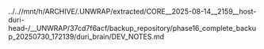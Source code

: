 ../..//mnt/h/ARCHIVE/.UNWRAP/extracted/CORE__2025-08-14__2159__host-duri-head-/__UNWRAP/37cd7f6acf/backup_repository/phase16_complete_backup_20250730_172139/duri_brain/DEV_NOTES.md